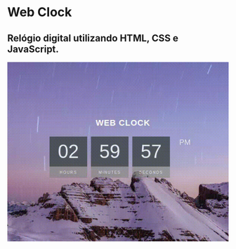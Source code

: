 # Web Clock
## Relógio digital utilizando HTML, CSS e JavaScript.

![apresentacao-relogio](https://github.com/thayg0r/web-clock/blob/main/apresentacao.gif)
